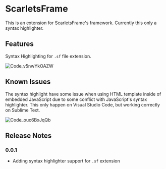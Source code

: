 # ScarletsFrame
This is an extension for ScarletsFrame's framework. Currently this only a syntax highlighter.

## Features
Syntax Highlighting for `.sf` file extension.

![Code_v5nwYkOAZW](https://user-images.githubusercontent.com/11073373/100575952-b8a0bd00-330f-11eb-9120-f0b5e63047a4.png)

## Known Issues
The syntax highlight have some issue when using HTML template inside of embedded JavaScript due to some conflict with JavaScript's syntax highlighter. This only happen on Visual Studio Code, but working correctly on Sublime Text.

![Code_ouc6BxJqQb](https://user-images.githubusercontent.com/11073373/100576300-762bb000-3310-11eb-8214-c9cdfd92c4eb.png)

## Release Notes
### 0.0.1
- Adding syntax highlighter support for `.sf` extension